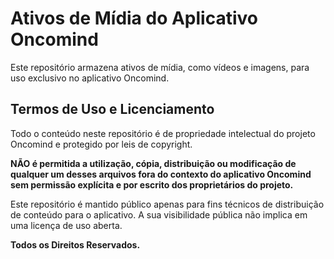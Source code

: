 # Ativos de Mídia do Aplicativo Oncomind

Este repositório armazena ativos de mídia, como vídeos e imagens, para uso exclusivo no aplicativo Oncomind.

## Termos de Uso e Licenciamento

Todo o conteúdo neste repositório é de propriedade intelectual do projeto Oncomind e protegido por leis de copyright.

**NÃO é permitida a utilização, cópia, distribuição ou modificação de qualquer um desses arquivos fora do contexto do aplicativo Oncomind sem permissão explícita e por escrito dos proprietários do projeto.**

Este repositório é mantido público apenas para fins técnicos de distribuição de conteúdo para o aplicativo. A sua visibilidade pública não implica em uma licença de uso aberta.

**Todos os Direitos Reservados.**

